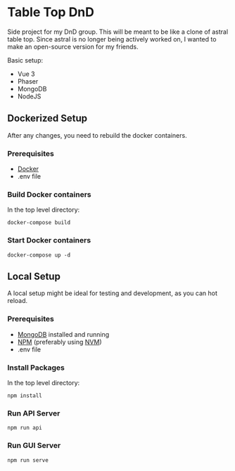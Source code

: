 # Table Top DnD
Side project for my DnD group. This will be meant to be like a clone of astral table top.
Since astral is no longer being actively worked on, I wanted to make an open-source version for my friends.

Basic setup:
* Vue 3
* Phaser
* MongoDB
* NodeJS

## Dockerized Setup
After any changes, you need to rebuild the docker containers.
### Prerequisites
* [Docker](https://docs.docker.com/get-docker/)
* .env file

### Build Docker containers
In the top level directory:
```
docker-compose build
```

### Start Docker containers
```
docker-compose up -d
```

## Local Setup
A local setup might be ideal for testing and development, as you can hot reload.
### Prerequisites
* [MongoDB](https://www.mongodb.com/docs/manual/installation/) installed and running
* [NPM](https://docs.npmjs.com/cli/v7/configuring-npm/install) (preferably using [NVM](https://github.com/nvm-sh/nvm))
* .env file

### Install Packages
In the top level directory:
```
npm install
```

### Run API Server
```
npm run api
```

### Run GUI Server
```
npm run serve
```